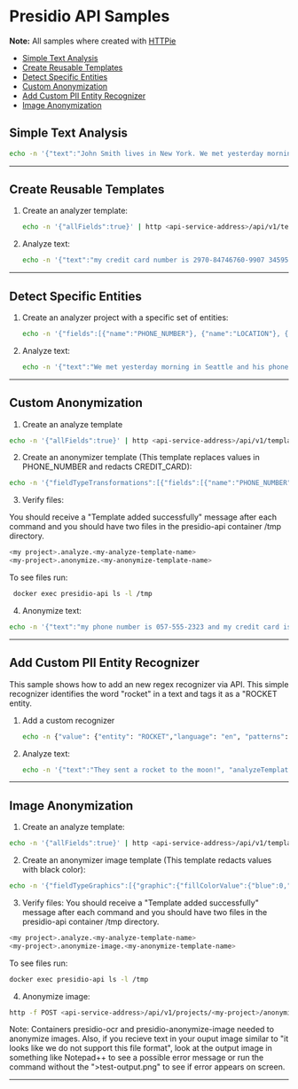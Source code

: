 # Presidio API Samples

**Note:** All samples where created with [HTTPie](https://httpie.org/)

- [Simple Text Analysis](#simple-text-analysis)
- [Create Reusable Templates](#create-reusable-templates)
- [Detect Specific Entities](#detect-specific-entities)
- [Custom Anonymization](#custom-anonymization)
- [Add Custom PII Entity Recognizer](#add-custom-pii-entity-recognizer)
- [Image Anonymization](#image-anonymization)

## Simple Text Analysis

```sh
echo -n '{"text":"John Smith lives in New York. We met yesterday morning in Seattle. I called him before on (212) 555-1234 to verify the appointment. He also told me that his drivers license is AC333991", "analyzeTemplate":{"allFields":true}  }' | http <api-service-address>/api/v1/projects/<my-project>/analyze
```

---

## Create Reusable Templates

1. Create an analyzer template:

   ```sh
   echo -n '{"allFields":true}' | http <api-service-address>/api/v1/templates/<my-project>/analyze/<my-template-name>
   ```

2. Analyze text:

   ```sh
   echo -n '{"text":"my credit card number is 2970-84746760-9907 345954225667833 4961-2765-5327-5913", "AnalyzeTemplateId":"<my-template-name>"  }' | http <api-service-address>/api/v1/projects/<my-project>/analyze
   ```

---

## Detect Specific Entities

1. Create an analyzer project with a specific set of entities:

   ```sh
   echo -n '{"fields":[{"name":"PHONE_NUMBER"}, {"name":"LOCATION"}, {"name":"DATE_TIME"}]}' | http <api-service-address>/api/v1/templates/<my-project>/analyze/<my-template-name>
   ```

2. Analyze text:

   ```sh
   echo -n '{"text":"We met yesterday morning in Seattle and his phone number is (212) 555 1234", "AnalyzeTemplateId":"<my-template-name>"  }' | http <api-service-address>/api/v1/projects/<my-project>/analyze
   ```

---

## Custom Anonymization

1. Create an analyze template

```sh
echo -n '{"allFields":true}' | http <api-service-address>/api/v1/templates/<my-project>/analyze/<my-analyze-template-name>
```
2. Create an anonymizer template (This template replaces values in PHONE_NUMBER and redacts CREDIT_CARD):
```sh
echo -n '{"fieldTypeTransformations":[{"fields":[{"name":"PHONE_NUMBER"}],"transformation":{"replaceValue":{"newValue":"\u003cphone-number\u003e"}}},{"fields":[{"name":"CREDIT_CARD"}],"transformation":{"redactValue":{}}}]}' | http <api-service-address>/api/v1/templates/<my-project>/anonymize/<my-anonymize-template-name>
```

3. Verify files:

You should receive a "Template added successfully" message after each command and you should have two files in the presidio-api container /tmp directory.

```sh
<my project>.analyze.<my-analyze-template-name>
<my-project>.anonymize.<my-anonymize-template-name>
```

To see files run:
```sh
 docker exec presidio-api ls -l /tmp
```

4. Anonymize text:

```sh
echo -n '{"text":"my phone number is 057-555-2323 and my credit card is 4961-2765-5327-5913", "AnalyzeTemplateId":"<my-analyze-template-name>", "AnonymizeTemplateId":"<my-anonymize-template-name>"  }' | http <api-service-address>/api/v1/projects/<my-project>/anonymize
```

---

## Add Custom PII Entity Recognizer

This sample shows how to add an new regex recognizer via API.
This simple recognizer identifies the word "rocket" in a text and tags it as a "ROCKET entity.

1. Add a custom recognizer

   ```sh
   echo -n {"value": {"entity": "ROCKET","language": "en", "patterns": [{"name": "rocket-regex","regex": "\\W*(rocket)\\W*","score": 1}]}} | http <api-service-address>/api/v1/analyzer/recognizers/rocket
   ```

2. Analyze text:

   ```sh
   echo -n '{"text":"They sent a rocket to the moon!", "analyzeTemplate":{"allFields":true}  }' | http <api-service-address>/api/v1/projects/<my-project>/analyze
   ```
---

## Image Anonymization

1. Create an analyze template:

```sh
echo -n '{"allFields":true}' | http <api-service-address>/api/v1/templates/<my-project>/analyze/<my-analyze-template-name>
```

2. Create an anonymizer image template (This template redacts values with black color):

```sh
echo -n '{"fieldTypeGraphics":[{"graphic":{"fillColorValue":{"blue":0,"red":0,"green":0}}}]}' | http <api-service-address>/api/v1/templates/<my-project>/anonymize-image/<my-anonymize-image-template-name>
```

3. Verify files:
You should receive a "Template added successfully" message after each command and you should have two files in the presidio-api container /tmp directory.

```sh
<my project>.analyze.<my-analyze-template-name>
<my-project>.anonymize-image.<my-anonymize-template-name>
```

To see files run:
```sh
docker exec presidio-api ls -l /tmp
```
4. Anonymize image:

```sh
http -f POST <api-service-address>/api/v1/projects/<my-project>/anonymize-image detectionType='OCR' analyzeTemplateId='<my-analyze-template-name>' anonymizeImageTemplateId='<my-anonymize-image-template-name>' imageType='image/png' file@~/test-ocr.png > test-output.png
```

Note: Containers presidio-ocr and presidio-anonymize-image needed to anonymize images. Also, if you recieve text in your ouput image similar to "it looks like we do not support this file format", look at the output image in something like Notepad++ to see a possible error message or run the command without the ">test-output.png" to see if error appears on screen.

---
